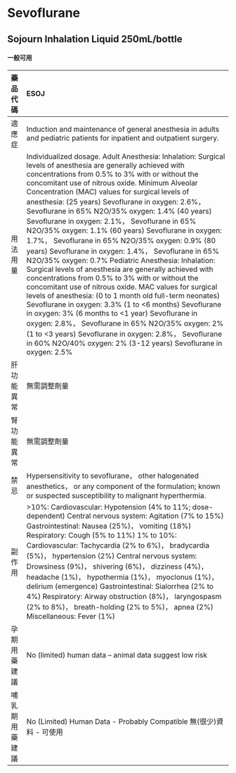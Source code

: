 # Sevoflurane

## Sojourn Inhalation Liquid 250mL/bottle

#### 一般可用

| 藥品代碼       | ESOJ                                                                                                                                                                                                                                                                                                                                                                                                                                                                                                                                                                                                                                                                                                                                                                                                                                                                                                                                                                                                                                                                                                                                                                                      |
|:---------------|:------------------------------------------------------------------------------------------------------------------------------------------------------------------------------------------------------------------------------------------------------------------------------------------------------------------------------------------------------------------------------------------------------------------------------------------------------------------------------------------------------------------------------------------------------------------------------------------------------------------------------------------------------------------------------------------------------------------------------------------------------------------------------------------------------------------------------------------------------------------------------------------------------------------------------------------------------------------------------------------------------------------------------------------------------------------------------------------------------------------------------------------------------------------------------------------|
| 適應症         | Induction and maintenance of general anesthesia in adults and pediatric patients for inpatient and outpatient surgery.                                                                                                                                                                                                                                                                                                                                                                                                                                                                                                                                                                                                                                                                                                                                                                                                                                                                                                                                                                                                                                                                    |
| 用法用量       | Individualized dosage. Adult Anesthesia: Inhalation: Surgical levels of anesthesia are generally achieved with concentrations from 0.5% to 3% with or without the concomitant use of nitrous oxide. Minimum Alveolar Concentration (MAC) values for surgical levels of anesthesia: (25 years) Sevoflurane in oxygen: 2.6%， Sevoflurane in 65% N2O/35% oxygen: 1.4% (40 years) Sevoflurane in oxygen: 2.1%， Sevoflurane in 65% N2O/35% oxygen: 1.1% (60 years) Sevoflurane in oxygen: 1.7%， Sevoflurane in 65% N2O/35% oxygen: 0.9% (80 years) Sevoflurane in oxygen: 1.4%， Sevoflurane in 65% N2O/35% oxygen: 0.7% Pediatric Anesthesia: Inhalation: Surgical levels of anesthesia are generally achieved with concentrations from 0.5% to 3% with or without the concomitant use of nitrous oxide. MAC values for surgical levels of anesthesia: (0 to 1 month old full-term neonates) Sevoflurane in oxygen: 3.3% (1 to <6 months) Sevoflurane in oxygen: 3% (6 months to <1 year) Sevoflurane in oxygen: 2.8%， Sevoflurane in 65% N2O/35% oxygen: 2% (1 to <3 years) Sevoflurane in oxygen: 2.8%， Sevoflurane in 60% N2O/40% oxygen: 2% (3-12 years) Sevoflurane in oxygen: 2.5% |
| 肝功能異常     | 無需調整劑量                                                                                                                                                                                                                                                                                                                                                                                                                                                                                                                                                                                                                                                                                                                                                                                                                                                                                                                                                                                                                                                                                                                                                                              |
| 腎功能異常     | 無需調整劑量                                                                                                                                                                                                                                                                                                                                                                                                                                                                                                                                                                                                                                                                                                                                                                                                                                                                                                                                                                                                                                                                                                                                                                              |
| 禁忌           | Hypersensitivity to sevoflurane， other halogenated anesthetics， or any component of the formulation; known or suspected susceptibility to malignant hyperthermia.                                                                                                                                                                                                                                                                                                                                                                                                                                                                                                                                                                                                                                                                                                                                                                                                                                                                                                                                                                                                                       |
| 副作用         | >10%: Cardiovascular: Hypotension (4% to 11%; dose-dependent) Central nervous system: Agitation (7% to 15%) Gastrointestinal: Nausea (25%)， vomiting (18%) Respiratory: Cough (5% to 11%) 1% to 10%: Cardiovascular: Tachycardia (2% to 6%)， bradycardia (5%)， hypertension (2%) Central nervous system: Drowsiness (9%)， shivering (6%)， dizziness (4%)， headache (1%)， hypothermia (1%)， myoclonus (1%)， delirium (emergence) Gastrointestinal: Sialorrhea (2% to 4%) Respiratory: Airway obstruction (8%)， laryngospasm (2% to 8%)， breath-holding (2% to 5%)， apnea (2%) Miscellaneous: Fever (1%)                                                                                                                                                                                                                                                                                                                                                                                                                                                                                                                                                                        |
| 孕期用藥建議   | No (limited) human data – animal data suggest low risk                                                                                                                                                                                                                                                                                                                                                                                                                                                                                                                                                                                                                                                                                                                                                                                                                                                                                                                                                                                                                                                                                                                                    |
| 哺乳期用藥建議 | No (Limited) Human Data - Probably Compatible 無(很少)資料 - 可使用                                                                                                                                                                                                                                                                                                                                                                                                                                                                                                                                                                                                                                                                                                                                                                                                                                                                                                                                                                                                                                                                                                                       |

